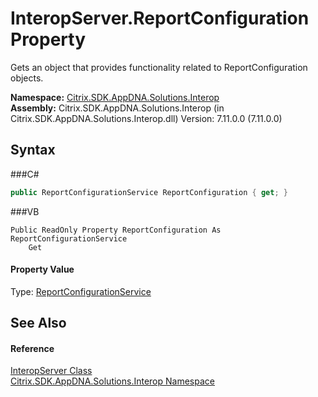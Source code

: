 # InteropServer.ReportConfiguration Property 
 

Gets an object that provides functionality related to ReportConfiguration objects.

**Namespace:**&nbsp;<a href="N_Citrix_SDK_AppDNA_Solutions_Interop">Citrix.SDK.AppDNA.Solutions.Interop</a><br />**Assembly:**&nbsp;Citrix.SDK.AppDNA.Solutions.Interop (in Citrix.SDK.AppDNA.Solutions.Interop.dll) Version: 7.11.0.0 (7.11.0.0)

## Syntax

###C#
```csharp
public ReportConfigurationService ReportConfiguration { get; }
```

###VB
```vbnet
Public ReadOnly Property ReportConfiguration As ReportConfigurationService
	Get
```


#### Property Value
Type: <a href="T_Citrix_SDK_AppDNA_ReportConfigurationService">ReportConfigurationService</a>

## See Also


#### Reference
<a href="T_Citrix_SDK_AppDNA_Solutions_Interop_InteropServer">InteropServer Class</a><br /><a href="N_Citrix_SDK_AppDNA_Solutions_Interop">Citrix.SDK.AppDNA.Solutions.Interop Namespace</a><br />